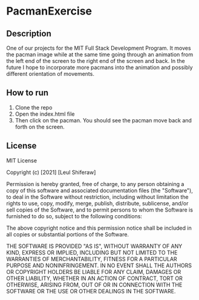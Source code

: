 # PacmanExercise

## Description

One of our projects for the MIT Full Stack Development Program. It moves the pacman image while at the same time going through an animation from the left end of the screen to the right end of the screen and back. In the future I hope to incorporate more pacmans into the animation and possibly different orientation of movements. 

## How to run

1. Clone the repo
2. Open the index.html file
3. Then click on the pacman. You should see the pacman move back and forth on the screen.

## License

MIT License

Copyright (c) [2021] [Leul Shiferaw]

Permission is hereby granted, free of charge, to any person obtaining a copy
of this software and associated documentation files (the "Software"), to deal
in the Software without restriction, including without limitation the rights
to use, copy, modify, merge, publish, distribute, sublicense, and/or sell
copies of the Software, and to permit persons to whom the Software is
furnished to do so, subject to the following conditions:

The above copyright notice and this permission notice shall be included in all
copies or substantial portions of the Software.

THE SOFTWARE IS PROVIDED "AS IS", WITHOUT WARRANTY OF ANY KIND, EXPRESS OR
IMPLIED, INCLUDING BUT NOT LIMITED TO THE WARRANTIES OF MERCHANTABILITY,
FITNESS FOR A PARTICULAR PURPOSE AND NONINFRINGEMENT. IN NO EVENT SHALL THE
AUTHORS OR COPYRIGHT HOLDERS BE LIABLE FOR ANY CLAIM, DAMAGES OR OTHER
LIABILITY, WHETHER IN AN ACTION OF CONTRACT, TORT OR OTHERWISE, ARISING FROM,
OUT OF OR IN CONNECTION WITH THE SOFTWARE OR THE USE OR OTHER DEALINGS IN THE
SOFTWARE.
